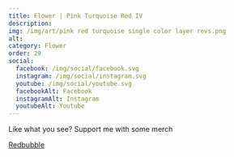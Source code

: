 ```yaml
---
title: Flower | Pink Turquoise Red IV
description: 
img: /img/art/pink red turquoise single color layer revs.png
alt: 
category: Flower
order: 29
social:
  facebook: /img/social/facebook.svg
  instagram: /img/social/instagram.svg
  youtube: /img/social/youtube.svg
  facebookAlt: Facebook
  instagramAlt: Instagram
  youtubeAlt: Youtube
---
```

Like what you see? Support me with some merch

<a href='https://www.redbubble.com/shop/ap/103077650' class="btn btn-primary store-link">
Redbubble
</a>